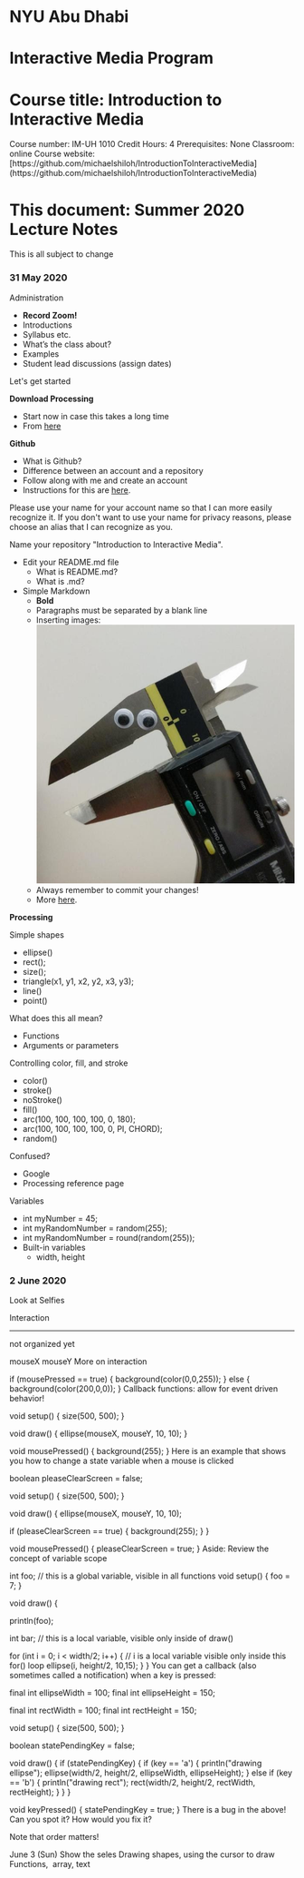 <h1>NYU Abu Dhabi</h1>
<h1>Interactive Media Program</h1>
<h1>Course title: Introduction to Interactive Media</h1>
Course number: IM-UH 1010 
Credit Hours: 4 
Prerequisites: None 
Classroom: online 
Course website: [https://github.com/michaelshiloh/IntroductionToInteractiveMedia](https://github.com/michaelshiloh/IntroductionToInteractiveMedia)

<h1>This document: Summer 2020 Lecture Notes</h1>
This is all subject to change


### 31 May 2020

Administration

- **Record Zoom!**
- Introductions
- Syllabus etc.
- What’s the class about?
- Examples
- Student lead discussions (assign dates)

Let's get started

**Download Processing**
- Start now in case this takes a long time
- From [here](https://processing.org/download/)

**Github**
- What is Github?
- Difference between an account and a repository
- Follow along with me and create an account
- Instructions for this are
[here](https://github.com/michaelshiloh/resourcesForClasses#github-resources).

Please use your name for your account name so that I can more easily recognize it. 
If you don't want to use your name for privacy reasons, please choose an alias that I can
recognize as you.

Name your repository "Introduction to Interactive Media". 

- Edit your README.md file
	- What is README.md?
	- What is .md?
- Simple Markdown 
	- **Bold**
	- Paragraphs must be separated by a blank line
	- Inserting images: ![](eye-calipers.jpg)
	- Always remember to commit your changes!
	- More [here](https://github.com/michaelshiloh/resourcesForClasses#github-resources).

**Processing**

Simple shapes

- ellipse()
- rect();
- size();
- triangle(x1, y1, x2, y2, x3, y3);
- line()
- point()

What does this all mean?
- Functions
- Arguments or parameters

Controlling color, fill, and stroke

- color()
- stroke()
- noStroke()
- fill()
- arc(100, 100, 100, 100, 0, 180);
- arc(100, 100, 100, 100, 0, PI, CHORD);
- random()

Confused? 
- Google
- Processing reference page

Variables
- int myNumber = 45;
- int myRandomNumber = random(255);
- int myRandomNumber = round(random(255));
- Built-in variables
	- width, height



### 2 June 2020

Look at Selfies

Interaction


----------------
not organized yet








mouseX
mouseY
More on interaction

 if (mousePressed == true) {
     background(color(0,0,255));
  } else {
     background(color(200,0,0));
  }
Callback functions: allow for event driven behavior!

void setup() {
  size(500, 500);
}

void draw() {
  ellipse(mouseX, mouseY, 10, 10);
}

void mousePressed() {
    background(255);
}
Here is an example that shows you how to change a state variable when a mouse is clicked

boolean pleaseClearScreen = false;

void setup() {
  size(500, 500);
}

void draw() {
  ellipse(mouseX, mouseY, 10, 10);

  if (pleaseClearScreen == true) {
    background(255);
  }
}

void mousePressed() {
  pleaseClearScreen = true;
}
Aside: Review the concept of variable scope

int foo;  // this is a global variable, visible in all functions
void setup() {
  foo = 7;
}

void draw() {

  println(foo);

  int bar; // this is a local variable, visible only inside of draw()

  for (int i = 0; i < width/2; i++) { 
    // i is a local variable visible only inside this for() loop
    ellipse(i, height/2, 10,15);
  }
}
You can get a callback (also sometimes called a notification) when a key is pressed:

final int ellipseWidth = 100;
final int ellipseHeight = 150;

final int rectWidth = 100;
final int rectHeight = 150;

void setup()
{
  size(500, 500);
}

boolean statePendingKey = false;

void draw()
{
  if (statePendingKey) {
    if (key == 'a') {
      println("drawing ellipse");
      ellipse(width/2, height/2, ellipseWidth, ellipseHeight);
    } else if (key == 'b') {
      println("drawing rect");
      rect(width/2, height/2, rectWidth, rectHeight);
    }
  }
}

void keyPressed() {
  statePendingKey = true;
}
There is a bug in the above! Can you spot it? How would you fix it?

Note that order matters!




June 3 (Sun)
             Show the seles
             Drawing shapes, using the cursor to draw
             Functions,  array, text
            
  
  

     
   
    
      
